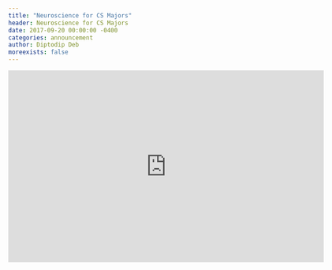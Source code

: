 ```yaml
---
title: "Neuroscience for CS Majors"
header: Neuroscience for CS Majors
date: 2017-09-20 00:00:00 -0400
categories: announcement
author: Diptodip Deb
moreexists: false
---
```

<!-- embedded slides should have width="640" height="389" -->
<div class="has-text-centered" style="width:100%;"><iframe src="https://docs.google.com/presentation/d/e/2PACX-1vTY6wbnnDSrDLu6cg5HbuSkGPd5YKs-dsyGfbq0Ca88CEKYWZWhHDXWV6zm8lE_p-qDGscIYK-hF59Q/embed?start=false&loop=false&delayms=3000" frameborder="0" width="640" height="389" allowfullscreen="true" mozallowfullscreen="true" webkitallowfullscreen="true"></iframe></div>
